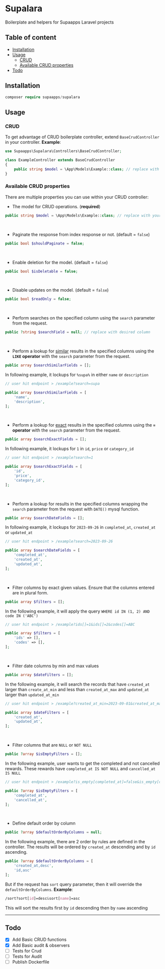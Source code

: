 # Supalara <!-- omit in toc -->

Boilerplate and helpers for Supaapps Laravel projects

## Table of content <!-- omit in toc -->

- [Installation](#installation)
- [Usage](#usage)
  - [CRUD](#crud)
  - [Available CRUD properties](#available-crud-properties)
- [Todo](#todo)

## Installation

```php
composer require supaapps/supalara
```

## Usage

### CRUD

To get advantage of CRUD boilerplate controller, extend `BaseCrudController` in your controller. **Example**:

```php
use Supaapps\Supalara\Controllers\BaseCrudController;

class ExampleController extends BaseCrudController
{
    public string $model = \App\Models\Example::class; // replace with your model
}
```

### Available CRUD properties

There are multiple properties you can use within your CRUD controller:

- The model for CRUD operations. (**required**)

```php
public string $model = \App\Models\Example::class; // replace with your model
```

<br/>

- Paginate the response from index response or not. (default = `false`)

```php
public bool $shouldPaginate = false;
```

<br/>

- Enable deletion for the model. (default = `false`)

```php
public bool $isDeletable = false;
```

<br/>

- Disable updates on the model. (default = `false`)

```php
public bool $readOnly = false;
```

<br/>

- Perform searches on the specified column using the `search` parameter from the request.

```php
public ?string $searchField = null; // replace with desired column
```

<br/>

- Perform a lookup for <u>similar</u> results in the specified columns using the **`LIKE` operator** with the `search` parameter from the request.

```php
public array $searchSimilarFields = [];
```

In following example, it lockups for `%supa%` in either `name` or `description`

```php
// user hit endpoint > /example?search=supa

public array $searchSimilarFields = [
    'name',
    'description',
];
```

<br/>

- Perform a lookup for <u>exact</u> results in the specified columns using the **`=` operator** with the `search` parameter from the request.

```php
public array $searchExactFields = [];
```

In following example, it lockups for `1` in `id`, `price` or `category_id`

```php
// user hit endpoint > /example?search=1

public array $searchExactFields = [
    'id',
    'price',
    'category_id',
];
```

<br/>

- Perform a lookup for results in the specified columns wrapping the `search` parameter from the request with `DATE()` mysql function.

```php
public array $searchDateFields = [];
```

In following example, it lockups for `2023-09-26` in `completed_at`, `created_at` or `updated_at`

```php
// user hit endpoint > /example?search=2023-09-26

public array $searchDateFields = [
    'completed_at',
    'created_at',
    'updated_at',
];
```

<br/>

- Filter columns by exact given values. Ensure that the columns entered are in plural form.

```php
public array $filters = [];
```

In the following example, it will apply the query `WHERE id IN (1, 2) AND code IN ('ABC')`

```php
// user hit endpoint > /example?ids[]=1&ids[]=2&codes[]=ABC

public array $filters = [
    'ids' => [],
    'codes' => [],
];
```

<br/>

- Filter date columns by min and max values

```php
public array $dateFilters = [];
```

In the following example, it will search the records that have `created_at` larger than `create_at_min` and less than `created_at_max` and `updated_at` larger than `updated_at_min`

```php
// user hit endpoint > /example?created_at_min=2023-09-01&created_at_max=2023-09-30&updated_at_min=2023-09-15

public array $dateFilters = [
    'created_at',
    'updated_at',
];
```

<br/>

- Filter columns that are `NULL` or `NOT NULL`

```php
public ?array $isEmptyFilters = [];
```

In the following example, user wants to get the completed and not cancelled rewards. These rewards have `completed_at IS NOT NULL` and `cancelled_at IS NULL`

```php
// user hit endpoint > /example?is_empty[completed_at]=false&is_empty[cancelled_at]=true

public ?array $isEmptyFilters = [
    'completed_at',
    'cancelled_at',
];
```

<br/>

- Define default order by column

```php
public ?array $defaultOrderByColumns = null;
```

In the following example, there are 2 order by rules are defined in the controller. The results will be ordered by `created_at` descending and by `id` ascending.

```php
public ?array $defaultOrderByColumns = [
    'created_at,desc',
    'id,asc'
];
```

But if the request has `sort` query parameter, then it will override the `defaultOrderByColumns`. **Example**:

```css
/sort?sort[id]=desc&sort[name]=asc
```

This will sort the results first by `id` descending then by `name` ascending

---

## Todo

- [X] Add Basic CRUD functions
- [X] Add Basic audit & observers
- [ ] Tests for Crud
- [ ] Tests for Audit
- [ ] Publish Dockerfile

